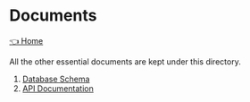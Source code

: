 # Documents

[👈 Home](../Readme.md)

All the other essential documents are kept under this directory.

1. [Database Schema](./DatabaseSchema.md)
2. [API Documentation](./APIDocumentation.md)

